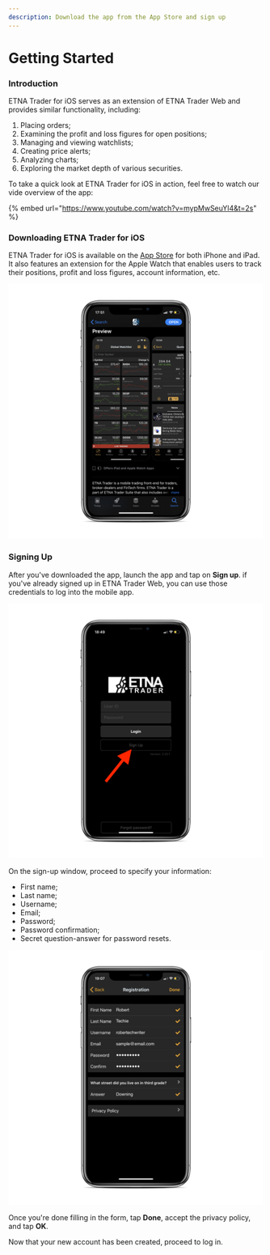 ```yaml
---
description: Download the app from the App Store and sign up
---
```


# Getting Started

### Introduction

ETNA Trader for iOS serves as an extension of ETNA Trader Web and provides similar functionality, including:

1. Placing orders;
2. Examining the profit and loss figures for open positions;
3. Managing and viewing watchlists;
4. Creating price alerts;
5. Analyzing charts;
6. Exploring the market depth of various securities.

To take a quick look at ETNA Trader for iOS in action, feel free to watch our vide overview of the app:

{% embed url="https://www.youtube.com/watch?v=mypMwSeuYl4&t=2s" %}

### Downloading ETNA Trader for iOS

ETNA Trader for iOS is available on the [App Store](https://itunes.apple.com/us/app/etna-trader/id658778917?mt=8) for both iPhone and iPad. It also features an extension for the Apple Watch that enables users to track their positions, profit and loss figures, account information, etc.

![](../../.gitbook/assets/img_4eaf831e2b67-1-2_iphonexspacegrey_portrait.png)

### Signing Up

After you've downloaded the app, launch the app and tap on **Sign up**. if you've already signed up in ETNA Trader Web, you can use those credentials to log into the mobile app. 

![](../../.gitbook/assets/img_0007_iphonexspacegrey_portrait.png)

On the sign-up window, proceed to specify your information:

* First name;
* Last name;
* Username;
* Email;
* Password;
* Password confirmation;
* Secret question-answer for password resets.

![](../../.gitbook/assets/img_0008_iphonexspacegrey_portrait.png)

Once you're done filling in the form, tap **Done**, accept the privacy policy, and tap **OK**.

Now that your new account has been created, proceed to log in.



